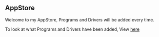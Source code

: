 ## AppStore
Welcome to my AppStore, Programs and Drivers will be added every time.

To look at what Programs and Drivers have been added, View [here](https://git.lunadrop.top/sofiaslost/AppStore/src/branch/master/Apps.md)
